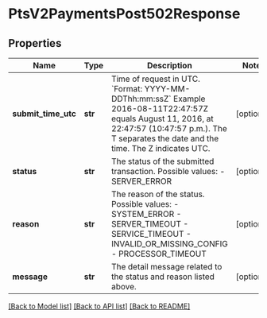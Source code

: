 # PtsV2PaymentsPost502Response

## Properties
Name | Type | Description | Notes
------------ | ------------- | ------------- | -------------
**submit_time_utc** | **str** | Time of request in UTC. &#x60;Format: YYYY-MM-DDThh:mm:ssZ&#x60;  Example 2016-08-11T22:47:57Z equals August 11, 2016, at 22:47:57 (10:47:57 p.m.). The T separates the date and the time. The Z indicates UTC.  | [optional] 
**status** | **str** | The status of the submitted transaction.  Possible values:  - SERVER_ERROR  | [optional] 
**reason** | **str** | The reason of the status.  Possible values:  - SYSTEM_ERROR  - SERVER_TIMEOUT  - SERVICE_TIMEOUT  - INVALID_OR_MISSING_CONFIG  - PROCESSOR_TIMEOUT  | [optional] 
**message** | **str** | The detail message related to the status and reason listed above. | [optional] 

[[Back to Model list]](../README.md#documentation-for-models) [[Back to API list]](../README.md#documentation-for-api-endpoints) [[Back to README]](../README.md)


